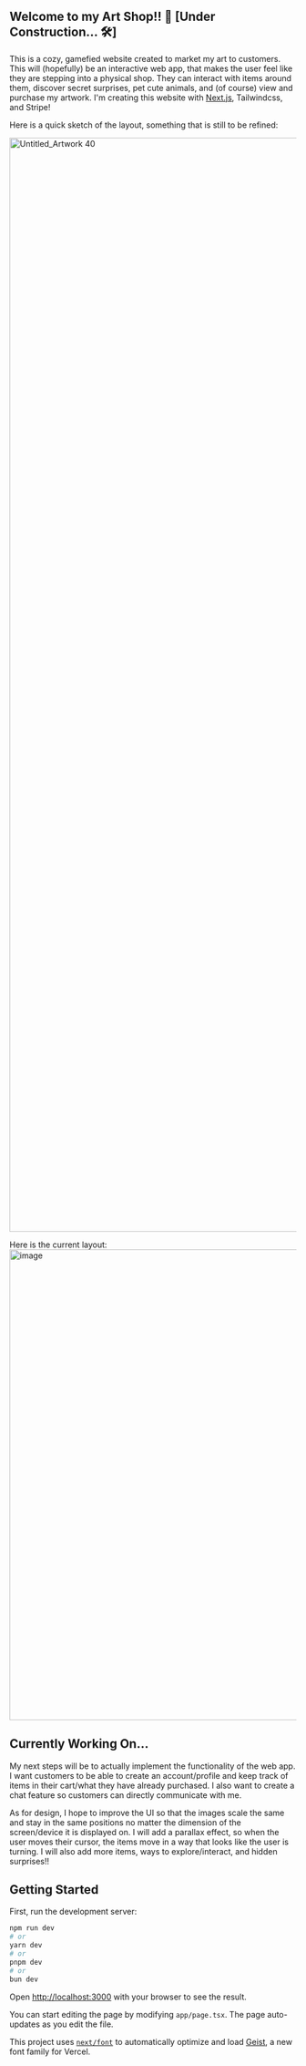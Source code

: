 ## Welcome to my Art Shop!! 🩷 [Under Construction... 🛠️]

This is a cozy, gamefied website created to market my art to customers. This will (hopefully) be an interactive web app, that makes the user feel like they are stepping into a physical shop. They can interact with items around them, discover secret surprises, pet cute animals, and (of course) view and purchase my artwork. I'm creating this website with [Next.js](https://nextjs.org), Tailwindcss, and Stripe!

Here is a quick sketch of the layout, something that is still to be refined:

<img width="3072" height="1920" alt="Untitled_Artwork 40" src="https://github.com/user-attachments/assets/a9e4ed2f-e5b3-4699-9d29-45d36025b632" />

Here is the current layout:
<img width="1470" height="826" alt="image" src="https://github.com/user-attachments/assets/ace74d97-f2d7-406e-b47b-8243eb68e64a" />


## Currently Working On...
My next steps will be to actually implement the functionality of the web app. I want customers to be able to create an account/profile and keep track of items in their cart/what they have already purchased. I also want to create a chat feature so customers can directly communicate with me. 

As for design, I hope to improve the UI so that the images scale the same and stay in the same positions no matter the dimension of the screen/device it is displayed on. I will add a parallax effect, so when the user moves their cursor, the items move in a way that looks like the user is turning. I will also add more items, ways to explore/interact, and hidden surprises!!

## Getting Started

First, run the development server:

```bash
npm run dev
# or
yarn dev
# or
pnpm dev
# or
bun dev
```

Open [http://localhost:3000](http://localhost:3000) with your browser to see the result.

You can start editing the page by modifying `app/page.tsx`. The page auto-updates as you edit the file.

This project uses [`next/font`](https://nextjs.org/docs/app/building-your-application/optimizing/fonts) to automatically optimize and load [Geist](https://vercel.com/font), a new font family for Vercel.

